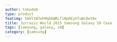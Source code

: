 ```yaml
---
author: tokodab
type: product
featimg: 1bHltW7ehMqbAWRLTiNpREyXfuWcOwYAx
title: Jurrasic World 2015 Samsung Galaxy S9 Case
tags: [samsung, galaxy, s9]
category: [samsung]
---
```

